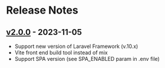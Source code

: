 # Release Notes

## [v2.0.0](https://github.com/BuyOwnEx/BOEClient/compare/v2.0.0...v1.0.4) - 2023-11-05

- Support new version of Laravel Framework (v.10.x)
- Vite front end build tool instead of mix
- Support SPA version (see SPA_ENABLED param in .env file)